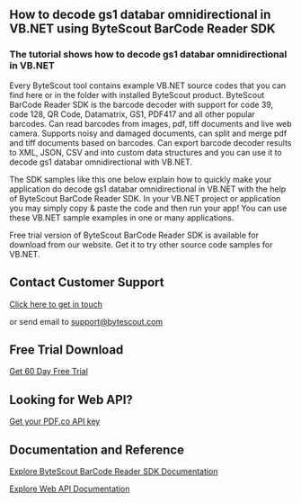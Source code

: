 ## How to decode gs1 databar omnidirectional in VB.NET using ByteScout BarCode Reader SDK

### The tutorial shows how to decode gs1 databar omnidirectional in VB.NET

Every ByteScout tool contains example VB.NET source codes that you can find here or in the folder with installed ByteScout product. ByteScout BarCode Reader SDK is the barcode decoder with support for code 39, code 128, QR Code, Datamatrix, GS1, PDF417 and all other popular barcodes. Can read barcodes from images, pdf, tiff documents and live web camera. Supports noisy and damaged documents, can split and merge pdf and tiff documents based on barcodes. Can export barcode decoder results to XML, JSON, CSV and into custom data structures and you can use it to decode gs1 databar omnidirectional with VB.NET.

The SDK samples like this one below explain how to quickly make your application do decode gs1 databar omnidirectional in VB.NET with the help of ByteScout BarCode Reader SDK. In your VB.NET project or application you may simply copy & paste the code and then run your app! You can use these VB.NET sample examples in one or many applications.

Free trial version of ByteScout BarCode Reader SDK is available for download from our website. Get it to try other source code samples for VB.NET.

## Contact Customer Support

[Click here to get in touch](https://bytescout.zendesk.com/hc/en-us/requests/new?subject=ByteScout%20BarCode%20Reader%20SDK%20Question)

or send email to [support@bytescout.com](mailto:support@bytescout.com?subject=ByteScout%20BarCode%20Reader%20SDK%20Question) 

## Free Trial Download

[Get 60 Day Free Trial](https://bytescout.com/download/web-installer?utm_source=github-readme)

## Looking for Web API? 

[Get your PDF.co API key](https://pdf.co/documentation/api?utm_source=github-readme)

## Documentation and Reference

[Explore ByteScout BarCode Reader SDK Documentation](https://bytescout.com/documentation/index.html?utm_source=github-readme)

[Explore Web API Documentation](https://pdf.co/documentation/api?utm_source=github-readme)